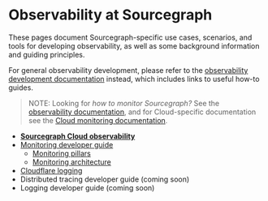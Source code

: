 # Observability at Sourcegraph

These pages document Sourcegraph-specific use cases, scenarios, and tools for developing observability, as well as some background information and guiding principles.

For general observability development, please refer to the [observability development documentation](https://docs.sourcegraph.com/dev/background-information/observability) instead, which includes links to useful how-to guides.

> NOTE: Looking for _how to monitor Sourcegraph?_ See the [observability documentation](https://docs.sourcegraph.com/admin/observability), and for Cloud-specific documentation see the [Cloud monitoring documentation](./cloud.md).

- [**Sourcegraph Cloud observability**](./cloud.md)
- [Monitoring developer guide](monitoring.md)
  - [Monitoring pillars](monitoring_pillars.md)
  - [Monitoring architecture](./monitoring_architecture.md)
- [Cloudflare logging](cloudflare.md)
- Distributed tracing developer guide (coming soon)
- Logging developer guide (coming soon)

